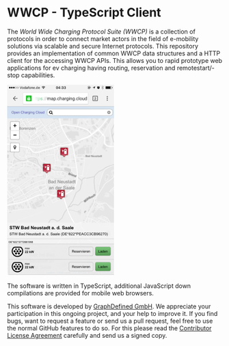 # WWCP - TypeScript Client

The *World Wide Charging Protocol Suite (WWCP)* is a collection of protocols in order to
connect market actors in the field of e-mobility solutions via scalable and secure
Internet protocols. This repository provides an implementation of common WWCP data
structures and a HTTP client for the accessing WWCP APIs. This allows you to rapid
prototype web applications for ev charging having routing, reservation and
remotestart/-stop capabilities.

<img src="https://raw.githubusercontent.com/OpenChargingCloud/WWCP_TypedClient/master/docs/OpenChargingMap.png" width="250px">

The software is written in TypeScript, additional JavaScript down compilations are provided
for mobile web browsers.

This software is developed by [GraphDefined GmbH](http://www.graphdefined.com).
We appreciate your participation in this ongoing project, and your help to improve it.
If you find bugs, want to request a feature or send us a pull request, feel free to
use the normal GitHub features to do so. For this please read the
[Contributor License Agreement](Contributor%20License%20Agreement.txt)
carefully and send us a signed copy.
